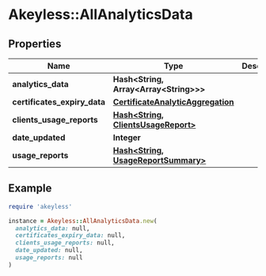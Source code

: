 # Akeyless::AllAnalyticsData

## Properties

| Name | Type | Description | Notes |
| ---- | ---- | ----------- | ----- |
| **analytics_data** | **Hash&lt;String, Array&lt;Array&lt;String&gt;&gt;&gt;** |  | [optional] |
| **certificates_expiry_data** | [**CertificateAnalyticAggregation**](CertificateAnalyticAggregation.md) |  | [optional] |
| **clients_usage_reports** | [**Hash&lt;String, ClientsUsageReport&gt;**](ClientsUsageReport.md) |  | [optional] |
| **date_updated** | **Integer** |  | [optional] |
| **usage_reports** | [**Hash&lt;String, UsageReportSummary&gt;**](UsageReportSummary.md) |  | [optional] |

## Example

```ruby
require 'akeyless'

instance = Akeyless::AllAnalyticsData.new(
  analytics_data: null,
  certificates_expiry_data: null,
  clients_usage_reports: null,
  date_updated: null,
  usage_reports: null
)
```

